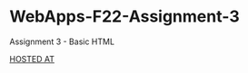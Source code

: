 # WebApps-F22-Assignment-3
Assignment 3 - Basic HTML

[HOSTED AT](https://44-563-web-apps-f22.github.io/44563-webapps-assignment-3-NavyaRavipati93/index.html)